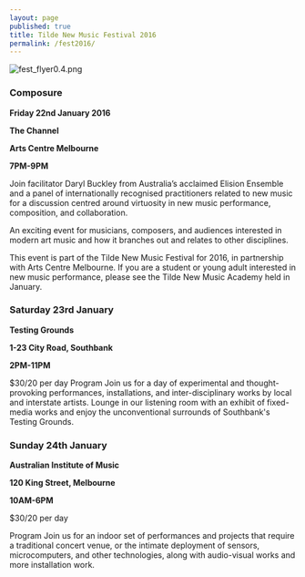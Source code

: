 ```yaml
---
layout: page
published: true
title: Tilde New Music Festival 2016
permalink: /fest2016/
---
```


![fest_flyer0.4.png]({{site.baseurl}}/images/fest_flyer0.4.png)

### Composure

**Friday 22nd January 2016**

**The Channel**

**Arts Centre Melbourne**

**7PM-9PM**

Join facilitator Daryl Buckley from Australia’s acclaimed Elision Ensemble and a panel of internationally recognised practitioners related to new music for a discussion centred around virtuosity in new music performance, composition, and collaboration.

An exciting event for musicians, composers, and audiences interested in modern art music and how it branches out and relates to other disciplines.

This event is part of the Tilde New Music Festival for 2016, in partnership with Arts Centre Melbourne. If you are a student or young adult interested in new music performance, please see the Tilde New Music Academy held in January.


### Saturday 23rd January
**Testing Grounds**

**1-23 City Road, Southbank**

**2PM-11PM**

$30/20 per day
Program
Join us for a day of experimental and thought-provoking performances, installations, and inter-disciplinary works by local and interstate artists. Lounge in our listening room with an exhibit of fixed-media works and enjoy the unconventional surrounds of Southbank's Testing Grounds.


### Sunday 24th January
**Australian Institute of Music**

**120 King Street, Melbourne**

**10AM-6PM**

$30/20 per day

Program
Join us for an indoor set of performances and projects that require a traditional concert venue, or the intimate deployment of sensors, microcomputers, and other technologies, along with audio-visual works and more installation work.
